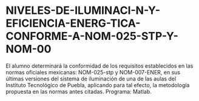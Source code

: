 # NIVELES-DE-ILUMINACI-N-Y-EFICIENCIA-ENERG-TICA-CONFORME-A-NOM-025-STP-Y-NOM-00
El alumno determinará la conformidad de los requisitos establecidos en las normas oficiales mexicanas: NOM-025-stp y NOM-007-ENER, en sus últimas versiones del sistema de iluminación de una de las aulas del Instituto Tecnológico de Puebla, aplicando para tal efecto, la metodología propuesta en las normas antes citadas.
Programa: Matlab.
